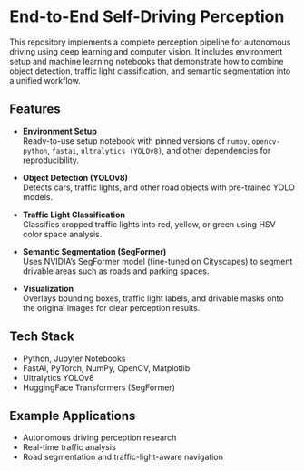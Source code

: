 # End-to-End Self-Driving Perception

This repository implements a complete perception pipeline for autonomous driving using deep learning and computer vision. It includes environment setup and machine learning notebooks that demonstrate how to combine object detection, traffic light classification, and semantic segmentation into a unified workflow.

## Features
- **Environment Setup**  
  Ready-to-use setup notebook with pinned versions of `numpy`, `opencv-python`, `fastai`, `ultralytics (YOLOv8)`, and other dependencies for reproducibility.
  
- **Object Detection (YOLOv8)**  
  Detects cars, traffic lights, and other road objects with pre-trained YOLO models.

- **Traffic Light Classification**  
  Classifies cropped traffic lights into red, yellow, or green using HSV color space analysis.

- **Semantic Segmentation (SegFormer)**  
  Uses NVIDIA’s SegFormer model (fine-tuned on Cityscapes) to segment drivable areas such as roads and parking spaces.

- **Visualization**  
  Overlays bounding boxes, traffic light labels, and drivable masks onto the original images for clear perception results.

## Tech Stack
- Python, Jupyter Notebooks  
- FastAI, PyTorch, NumPy, OpenCV, Matplotlib  
- Ultralytics YOLOv8  
- HuggingFace Transformers (SegFormer)  

## Example Applications
- Autonomous driving perception research  
- Real-time traffic analysis  
- Road segmentation and traffic-light-aware navigation
